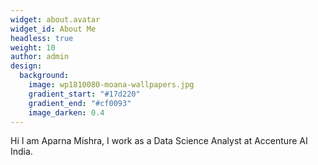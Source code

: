 ```yaml
---
widget: about.avatar
widget_id: About Me
headless: true
weight: 10
author: admin
design:
  background:
    image: wp1810080-moana-wallpapers.jpg
    gradient_start: "#17d220"
    gradient_end: "#cf0093"
    image_darken: 0.4
---
```

H﻿i I am Aparna Mishra, I work as a Data Science Analyst at Accenture AI India.